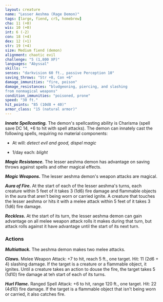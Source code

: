 ```yaml
---
layout: creature
name: "Lesser Aeshma (Rage Demon)"
tags: [large, fiend, cr5, homebrew]
cha: 11 (+0)
wis: 10 (+0)
int: 6 (-2)
con: 18 (+4)
dex: 12 (+1)
str: 19 (+4)
size: Medium fiend (demon)
alignment: chaotic evil
challenge: "5 (1,800 XP)"
languages: "Abyssal"
skills: ""
senses: "darkvision 60 ft., passive Perception 10"
saving_throws: "Str +8, Con +6"
damage_immunities: "fire, poison"
damage_resistances: "bludgeoning, piercing, and slashing
from nonmagical weapons"
condition_immunities: "poisoned, prone"
speed: "30 ft."
hit_points: "85 (10d8 + 40)"
armor_class: "15 (natural armor)"
---
```


***Innate Spellcasting.*** The demon's spellcasting ability is Charisma
(spell save DC 14, +6 to hit with spell attacks). The demon can innately
cast the following spells, requiring no material components:

* At will: <i>detect evil and good, dispel magic</i>

* 1/day each: <i>blight</i>

***Magic Resistance.*** The lesser aeshma demon has advantage on saving throws
against spells and other magical effects.

***Magic Weapons.*** The lesser aeshma demon's weapon attacks are magical.

***Aura of Fire.*** At the start of each of the lesser aeshma's turns, each creature within 5 feet of it takes 3 (1d6) fire damage and flammable objects in the aura that aren't being worn or carried ignite. A creature that touches the lesser aeshma or hits it with a melee attack within 5 feet of it takes 3 (1d6) fire damage.

***Reckless.*** At the start of its turn, the lesser aeshma demon can gain advantage
on all melee weapon attack rolls it makes during that turn, but attack rolls
against it have advantage until the start of its next turn.

### Actions

***Multiattack.*** The aeshma demon makes two melee attacks.

***Claws.*** Melee Weapon Attack: +7 to hit, reach 5 ft., one target. Hit: 11 (2d6 + 4) slashing damage. If the target is a creature or a flammable object, it ignites. Until a creature takes an action to douse the fire, the target takes 5 (1d10) fire damage at teh start of each of its turns.

***Hurl Flame.*** Ranged Spell Attack: +6 to hit, range 120 ft., one target. Hit: 22 (4d10) fire damage. If the target is a flammable object that isn't being worn or carried, it also catches fire.
